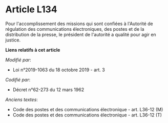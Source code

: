# Article L134

Pour l'accomplissement des missions qui sont confiées à l'Autorité de régulation des communications électroniques, des postes
et de la distribution de la presse, le président de l'autorité a qualité pour agir en justice.

**Liens relatifs à cet article**

_Modifié par_:

  - Loi n°2019-1063 du 18 octobre 2019 - art. 3

_Codifié par_:

  - Décret n°62-273 du 12 mars 1962

_Anciens textes_:

  - Code des postes et des communications électronique - art. L36-12 (M)
  - Code des postes et des communications électronique - art. L36-12 (T)
